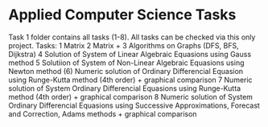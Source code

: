 # Applied Computer Science Tasks
Task 1 folder contains all tasks (1-8).
All tasks can be checked via this only project.
Tasks:
  1 Matrix
  2 Matrix +
  3 Algorithms on Graphs (DFS, BFS, Dijkstra)
  4 Solution of System of Linear Algebraic Equasions using Gauss method
  5 Solutiion of System of Non-Linear Algebraic Equasions using Newton method
 (6) Numeric solution of Ordinary Differencial Equasion using Runge-Kutta method (4th order) + graphical comparison 
  7  Numeric solution of System Ordinary Differencial Equasions using Runge-Kutta method (4th order) + graphical comparison
  8  Numeric solution of System Ordinary Differencial Equasions using Successive Approximations, Forecast and Correction, Adams methods + graphical comparison
